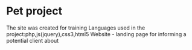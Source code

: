 # Pet project
The site was created for training
Languages used in the project:php,js(jquery),css3,html5
Website - landing page for informing a potential client about 
